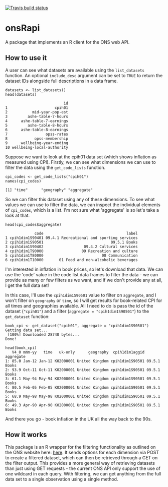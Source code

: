 <!-- badges: start -->
[![Travis build status](https://travis-ci.com/hamstr147/onsRapi.svg?branch=master)](https://travis-ci.com/hamstr147/onsRapi)
<!-- badges: end -->
# onsRapi
A package that implements an R client for the ONS web API.

## How to use it
A user can see what datasets are available using the `list_datasets` function. An optional `include_desc` argument can be set to `TRUE` to return the dataset IDs alongside full descriptions in a data frame. 
```
datasets <- list_datasets()
head(datasets)

                          id
1                     cpih01
2           mid-year-pop-est
3         ashe-table-7-hours
4      ashe-table-7-earnings
5         ashe-table-8-hours
6      ashe-table-8-earnings
7                 opss-rates
8            opss-membership
9      wellbeing-year-ending
10 wellbeing-local-authority
```
Suppose we want to look at the cpih01 data set (which shows inflation as measured using CPI). Firstly, we can see what dimensions we can use to filter the data using the `get_code_lists` function. 
```
cpi_codes <- get_code_lists("cpih01")
names(cpi_codes)

[1] "time"      "geography" "aggregate"
```
So we can filter this dataset using any of these dimensions. To see what values we can use to filter the data, we can inspect the individual elements of `cpi_codes`, which is a list. I'm not sure what 'aggregate' is so let's take a look at that. 
```
head(cpi_codes$aggregate)

             code                                     label
1 cpih1dim1S90401 09.4.1 Recreational and sporting services
2 cpih1dim1S90501                              09.5.1 Books
3 cpih1dim1S90402                  09.4.2 Cultural services
4 cpih1dim1T90000                 09 Recreation and culture
5 cpih1dim1T80000                          08 Communication
6 cpih1dim1T10000       01 Food and non-alcoholic beverages
```
I'm interested in inflation in book prices, so let's download that data. We can use the 'code' value in the code list data frames to filter the data - we can provide as many or few filters as we want, and if we don't provide any at all, I get the full data set!

In this case, I'll use the `cpih1dim1S90501` value to filter on `aggregate`, and I won't filter on `geography` or `time`, so I will get results for book-related CPI for all times and geographies available. All I need to do is pass the id of the dataset (`"cpih01"`) and a filter (`aggregate = "cpih1dim1S90501"`) to the `get_dataset` function:
```
book_cpi <- get_dataset("cpih01", aggregate = "cpih1dim1S90501")
Getting data set...
 [100%] Downloaded 28740 bytes...
Done!

head(book_cpi)
   V4_0 mmm-yy   time   uk-only      geography  cpih1dim1aggid    aggregate
1: 85.0 Jan-12 Jan-12 K02000001 United Kingdom cpih1dim1S90501 09.5.1 Books
2: 93.9 Oct-11 Oct-11 K02000001 United Kingdom cpih1dim1S90501 09.5.1 Books
3: 61.1 May-94 May-94 K02000001 United Kingdom cpih1dim1S90501 09.5.1 Books
4: 80.5 Feb-05 Feb-05 K02000001 United Kingdom cpih1dim1S90501 09.5.1 Books
5: 68.9 May-98 May-98 K02000001 United Kingdom cpih1dim1S90501 09.5.1 Books
6: 49.3 Apr-90 Apr-90 K02000001 United Kingdom cpih1dim1S90501 09.5.1 Books

```
And there you go - book inflation in the UK all the way back to the 90s. 

## How it works
This package is an R wrapper for the filtering functionality as outlined on the ONS website here: [here](https://developer.ons.gov.uk/filters/). It sends options for each dimension via POST to create a filtered dataset, which can then be retrieved through a GET on the filter output. This provides a more general way of retrieving datasets than just using GET requests - the current ONS API only support the use of one wildcard in each query. With filtering, we can get anything from the full data set to a single observation using a single method. 
